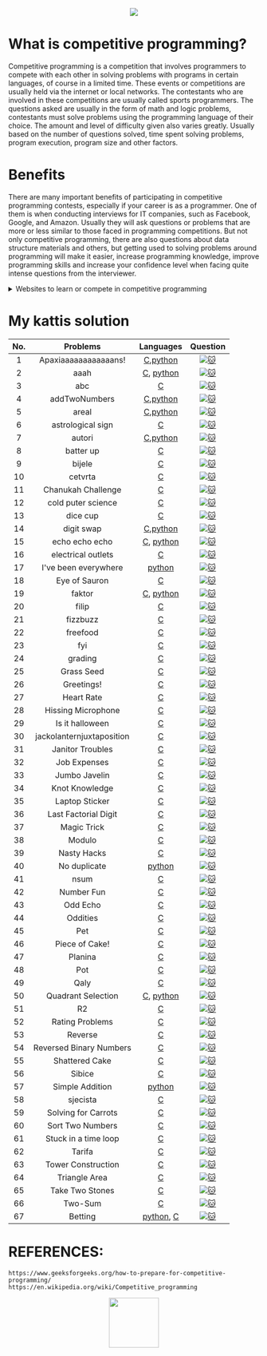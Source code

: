 <p align="center">
<img src="https://user-images.githubusercontent.com/70703371/173974273-921de05d-a19f-43d4-87ab-365d9f95525d.png">
</p>

# What is competitive programming?
Competitive programming is a competition that involves programmers to compete with each other in solving problems with programs in certain languages, of course in a limited time. These events or competitions are usually held via the internet or local networks. The contestants who are involved in these competitions are usually called sports programmers. The questions asked are usually in the form of math and logic problems, contestants must solve problems using the programming language of their choice. The amount and level of difficulty given also varies greatly. Usually based on the number of questions solved, time spent solving problems, program execution, program size and other factors.

# Benefits
There are many important benefits of participating in competitive programming contests, especially if your career is as a programmer. One of them is when conducting interviews for IT companies, such as Facebook, Google, and Amazon. Usually they will ask questions or problems that are more or less similar to those faced in programming competitions. But not only competitive programming, there are also questions about data structure materials and others, but getting used to solving problems around programming will make it easier, increase programming knowledge, improve programming skills and increase your confidence level when facing quite intense questions from the interviewer.

<details>
<summary> Websites to learn or compete in competitive programming </summary>
  
|Name|Link|
|:--:|:--:|
|Kattis|[link](https://open.kattis.com/)
|CodeChef|[link](https://www.codechef.com/)|
|AtCoder|[link](https://atcoder.jp/)|
|HackerRank|[link](https://www.hackerrank.com/)|
|Codewars|[link](https://www.codewars.com/)|
|etc.| - |

</details>

# My kattis solution
|No.|Problems|Languages|Question|
|:-:|:------:|:-------:|:------:|
|1|Apaxiaaaaaaaaaaaans!|[C](https://github.com/jon-brandy/kattis-prob-solving/blob/ec8e728ab02c702d147ae1a7304a95cf6b34ef26/Source-Code/Apaxiaaaaaaaaaaaans!.c),[python](https://github.com/jon-brandy/kattis-prob-solving/blob/ec8e728ab02c702d147ae1a7304a95cf6b34ef26/Source-Code/apaxiaaans.py)|[![:cat:](https://open.kattis.com/favicon)](https://open.kattis.com/problems/apaxiaaans)|
|2|aaah|[C](https://github.com/jon-brandy/kattis-prob-solving/blob/ec8e728ab02c702d147ae1a7304a95cf6b34ef26/Source-Code/aaah.c), [python](https://github.com/jon-brandy/kattis-prob-solving/blob/ec8e728ab02c702d147ae1a7304a95cf6b34ef26/Source-Code/aaah.py)|[![:cat:](https://open.kattis.com/favicon)](https://open.kattis.com/problems/aaah)|
|3|abc|[C](https://github.com/jon-brandy/kattis-prob-solving/blob/157098882bb45af18efca1bc13c41e1a4df1bc44/Source-Code/abc.c)|[![:cat:](https://open.kattis.com/favicon)](https://open.kattis.com/problems/abc)|
|4|addTwoNumbers|[C](https://github.com/jon-brandy/kattis-prob-solving/blob/0bf0877892143424c5851c5f743c54175b7e823f/Source-Code/add-two-numbers.c),[python](https://github.com/jon-brandy/kattis-prob-solving/blob/e99171a07b75af5a6d4349154534fcf65e1867f2/Source-Code/addtwonumbers.py)|[![:cat:](https://open.kattis.com/favicon)](https://open.kattis.com/problems/addtwonumbers)|
|5|areal|[C](https://github.com/jon-brandy/kattis-prob-solving/blob/0bf0877892143424c5851c5f743c54175b7e823f/Source-Code/areal.c),[python](https://github.com/jon-brandy/kattis-prob-solving/blob/be2bf68365b825ef13b657ac63d13fa4fee5b28d/Source-Code/areal.py)|[![:cat:](https://open.kattis.com/favicon)](https://open.kattis.com/problems/areal)|
|6|astrological sign|[C](https://github.com/jon-brandy/kattis-prob-solving/blob/3387dae0b2c58ca985c119df507effe468832f32/Source-Code/astrologicalsign.c)|[![:cat:](https://open.kattis.com/favicon)](https://open.kattis.com/problems/astrologicalsign)|
|7|autori|[C](https://github.com/jon-brandy/kattis-prob-solving/blob/3387dae0b2c58ca985c119df507effe468832f32/Source-Code/autori.c),[python](https://github.com/jon-brandy/kattis-prob-solving/blob/3387dae0b2c58ca985c119df507effe468832f32/Source-Code/autori.py)|[![:cat:](https://open.kattis.com/favicon)](https://open.kattis.com/problems/autori)|
|8|batter up|[C](https://github.com/jon-brandy/kattis-prob-solving/blob/3387dae0b2c58ca985c119df507effe468832f32/Source-Code/batter-up.c)|[![:cat:](https://open.kattis.com/favicon)](https://open.kattis.com/problems/batterup)|
|9|bijele|[C](https://github.com/jon-brandy/kattis-prob-solving/blob/3387dae0b2c58ca985c119df507effe468832f32/Source-Code/bijele.c)|[![:cat:](https://open.kattis.com/favicon)](https://open.kattis.com/problems/bijele)|
|10|cetvrta|[C](https://github.com/jon-brandy/kattis-prob-solving/blob/3387dae0b2c58ca985c119df507effe468832f32/Source-Code/cetvrta.c)|[![:cat:](https://open.kattis.com/favicon)](https://open.kattis.com/problems/cetvrta)|
|11|Chanukah Challenge|[C](https://github.com/jon-brandy/kattis-prob-solving/blob/3387dae0b2c58ca985c119df507effe468832f32/Source-Code/chanukah.c)|[![:cat:](https://open.kattis.com/favicon)](https://open.kattis.com/problems/chanukah)|
|12|cold puter science|[C](https://github.com/jon-brandy/kattis-prob-solving/blob/3387dae0b2c58ca985c119df507effe468832f32/Source-Code/cold-puter-science.c)|[![:cat:](https://open.kattis.com/favicon)](https://open.kattis.com/problems/cold)|
|13|dice cup|[C](https://github.com/jon-brandy/kattis-prob-solving/blob/3387dae0b2c58ca985c119df507effe468832f32/Source-Code/dicecup.c)|[![:cat:](https://open.kattis.com/favicon)](https://open.kattis.com/problems/dicecup)|
|14|digit swap|[C](https://github.com/jon-brandy/kattis-prob-solving/blob/3387dae0b2c58ca985c119df507effe468832f32/Source-Code/digitswap.c),[python](https://github.com/jon-brandy/kattis-prob-solving/blob/db34bfe97738febe1a7d43d55bd0931089113fe1/Source-Code/digitswap.py)|[![:cat:](https://open.kattis.com/favicon)](https://open.kattis.com/problems/digitswap)|
|15|echo echo echo|[C](https://github.com/jon-brandy/kattis-prob-solving/blob/db34bfe97738febe1a7d43d55bd0931089113fe1/Source-Code/echo-echo-echo.c), [python](https://github.com/jon-brandy/kattis-prob-solving/blob/173a832062f571053a76c0f4c571263c17440b4c/Source-Code/echoechoecho.py)|[![:cat:](https://open.kattis.com/favicon)](https://open.kattis.com/problems/echoechoecho)|
|16|electrical outlets|[C](https://github.com/jon-brandy/kattis-prob-solving/blob/eaa9808f2810ec609e61e4a37b1bdcce22c9f9c0/Source-Code/electrical-outlets.c)|[![:cat:](https://open.kattis.com/favicon)](https://open.kattis.com/problems/electricaloutlets)|
|17|I've been everywhere|[python](https://github.com/jon-brandy/kattis-prob-solving/blob/eaa9808f2810ec609e61e4a37b1bdcce22c9f9c0/Source-Code/everywhere.py)|[![:cat:](https://open.kattis.com/favicon)](https://open.kattis.com/problems/everywhere)|
|18|Eye of Sauron|[C](https://github.com/jon-brandy/kattis-prob-solving/blob/eaa9808f2810ec609e61e4a37b1bdcce22c9f9c0/Source-Code/eyeofsauron.c)|[![:cat:](https://open.kattis.com/favicon)](https://open.kattis.com/problems/eyeofsauron)|
|19|faktor|[C](https://github.com/jon-brandy/kattis-prob-solving/blob/eaa9808f2810ec609e61e4a37b1bdcce22c9f9c0/Source-Code/faktor.c), [python](https://github.com/jon-brandy/kattis-prob-solving/blob/0d43e7425f527457ea2339b5dd747db71322b8b4/Source-Code/faktor.py)|[![:cat:](https://open.kattis.com/favicon)](https://open.kattis.com/problems/faktor)|
|20|filip|[C](https://github.com/jon-brandy/kattis-prob-solving/blob/eaa9808f2810ec609e61e4a37b1bdcce22c9f9c0/Source-Code/filip.c)|[![:cat:](https://open.kattis.com/favicon)](https://open.kattis.com/problems/filip)|
|21|fizzbuzz|[C](https://github.com/jon-brandy/kattis-prob-solving/blob/eaa9808f2810ec609e61e4a37b1bdcce22c9f9c0/Source-Code/fizzbuzz.c)|[![:cat:](https://open.kattis.com/favicon)](https://open.kattis.com/problems/fizzbuzz)|
|22|freefood|[C](https://github.com/jon-brandy/kattis-prob-solving/blob/eaa9808f2810ec609e61e4a37b1bdcce22c9f9c0/Source-Code/freefood.c)|[![:cat:](https://open.kattis.com/favicon)](https://open.kattis.com/problems/freefood)|
|23|fyi|[C](https://github.com/jon-brandy/kattis-prob-solving/blob/eaa9808f2810ec609e61e4a37b1bdcce22c9f9c0/Source-Code/fyi.c)|[![:cat:](https://open.kattis.com/favicon)](https://open.kattis.com/problems/fyi)|
|24|grading|[C](https://github.com/jon-brandy/kattis-prob-solving/blob/eaa9808f2810ec609e61e4a37b1bdcce22c9f9c0/Source-Code/grading.c)|[![:cat:](https://open.kattis.com/favicon)](https://open.kattis.com/problems/grading)|
|25|Grass Seed|[C](https://github.com/jon-brandy/kattis-prob-solving/blob/eaa9808f2810ec609e61e4a37b1bdcce22c9f9c0/Source-Code/grassseed.c)|[![:cat:](https://open.kattis.com/favicon)](https://open.kattis.com/problems/grassseed)|
|26|Greetings!|[C](https://github.com/jon-brandy/kattis-prob-solving/blob/eaa9808f2810ec609e61e4a37b1bdcce22c9f9c0/Source-Code/greetings2.c)|[![:cat:](https://open.kattis.com/favicon)](https://open.kattis.com/problems/greetings2)|
|27|Heart Rate|[C](https://github.com/jon-brandy/kattis-prob-solving/blob/eaa9808f2810ec609e61e4a37b1bdcce22c9f9c0/Source-Code/heartrate.c)|[![:cat:](https://open.kattis.com/favicon)](https://open.kattis.com/problems/heartrate)|
|28|Hissing Microphone|[C](https://github.com/jon-brandy/kattis-prob-solving/blob/16e6d1efc31af0cbc1a0f2ef5d41b4573bfa55bc/Source-Code/hissingmicrophone.c)|[![:cat:](https://open.kattis.com/favicon)](https://open.kattis.com/problems/hissingmicrophone)|
|29|Is it halloween|[C](https://github.com/jon-brandy/kattis-prob-solving/blob/6b33579cbd0d447bb130bc960f72618801899a74/Source-Code/isithalloween.c)|[![:cat:](https://open.kattis.com/favicon)](https://open.kattis.com/problems/isithalloween)|
|30|jackolanternjuxtaposition|[C](https://github.com/jon-brandy/kattis-prob-solving/blob/6b33579cbd0d447bb130bc960f72618801899a74/Source-Code/jackolanternjuxtaposition.c)|[![:cat:](https://open.kattis.com/favicon)](https://open.kattis.com/problems/jackolanternjuxtaposition)|
|31|Janitor Troubles|[C](https://github.com/jon-brandy/kattis-prob-solving/blob/6b33579cbd0d447bb130bc960f72618801899a74/Source-Code/janitortroubles.c)|[![:cat:](https://open.kattis.com/favicon)](https://open.kattis.com/problems/janitortroubles)|
|32|Job Expenses|[C](https://github.com/jon-brandy/kattis-prob-solving/blob/6b33579cbd0d447bb130bc960f72618801899a74/Source-Code/jobexpenses.c)|[![:cat:](https://open.kattis.com/favicon)](https://open.kattis.com/problems/jobexpenses)|
|33|Jumbo Javelin|[C](https://github.com/jon-brandy/kattis-prob-solving/blob/6b33579cbd0d447bb130bc960f72618801899a74/Source-Code/jumbojavelin.c)|[![:cat:](https://open.kattis.com/favicon)](https://open.kattis.com/problems/jumbojavelin)|
|34|Knot Knowledge|[C](https://github.com/jon-brandy/kattis-prob-solving/blob/6b33579cbd0d447bb130bc960f72618801899a74/Source-Code/knotknowledge.c)|[![:cat:](https://open.kattis.com/favicon)](https://open.kattis.com/problems/knotknowledge)|
|35|Laptop Sticker|[C](https://github.com/jon-brandy/kattis-prob-solving/blob/6b33579cbd0d447bb130bc960f72618801899a74/Source-Code/laptopsticker.c)|[![:cat:](https://open.kattis.com/favicon)](https://open.kattis.com/problems/laptopsticker)|
|36|Last Factorial Digit|[C](https://github.com/jon-brandy/kattis-prob-solving/blob/6b33579cbd0d447bb130bc960f72618801899a74/Source-Code/lastfactorialdigit.c)|[![:cat:](https://open.kattis.com/favicon)](https://open.kattis.com/problems/lastfactorialdigit)|
|37|Magic Trick|[C](https://github.com/jon-brandy/kattis-prob-solving/blob/6b33579cbd0d447bb130bc960f72618801899a74/Source-Code/magictrick.c)|[![:cat:](https://open.kattis.com/favicon)](https://open.kattis.com/problems/magictrick)|
|38|Modulo|[C](https://github.com/jon-brandy/kattis-prob-solving/blob/6b33579cbd0d447bb130bc960f72618801899a74/Source-Code/modulo.c)|[![:cat:](https://open.kattis.com/favicon)](https://open.kattis.com/problems/modulo)|
|39|Nasty Hacks|[C](https://github.com/jon-brandy/kattis-prob-solving/blob/6b33579cbd0d447bb130bc960f72618801899a74/Source-Code/nastyhacks.c)|[![:cat:](https://open.kattis.com/favicon)](https://open.kattis.com/problems/nastyhacks)|
|40|No duplicate|[python](https://github.com/jon-brandy/kattis-prob-solving/blob/6b33579cbd0d447bb130bc960f72618801899a74/Source-Code/nodup.py)|[![:cat:](https://open.kattis.com/favicon)](https://open.kattis.com/problems/nodup)|
|41|nsum|[C](https://github.com/jon-brandy/kattis-prob-solving/blob/6b33579cbd0d447bb130bc960f72618801899a74/Source-Code/nsum.c)|[![:cat:](https://open.kattis.com/favicon)](https://open.kattis.com/problems/nsum)|
|42|Number Fun|[C](https://github.com/jon-brandy/kattis-prob-solving/blob/6b33579cbd0d447bb130bc960f72618801899a74/Source-Code/numberfun.c)|[![:cat:](https://open.kattis.com/favicon)](https://open.kattis.com/problems/numberfun)|
|43|Odd Echo|[C](https://github.com/jon-brandy/kattis-prob-solving/blob/6b33579cbd0d447bb130bc960f72618801899a74/Source-Code/oddecho.c)|[![:cat:](https://open.kattis.com/favicon)](https://open.kattis.com/problems/oddecho)|
|44|Oddities|[C](https://github.com/jon-brandy/kattis-prob-solving/blob/6b33579cbd0d447bb130bc960f72618801899a74/Source-Code/oddities.c)|[![:cat:](https://open.kattis.com/favicon)](https://open.kattis.com/problems/oddities)|
|45|Pet|[C](https://github.com/jon-brandy/kattis-prob-solving/blob/6b33579cbd0d447bb130bc960f72618801899a74/Source-Code/pet.c)|[![:cat:](https://open.kattis.com/favicon)](https://open.kattis.com/problems/pet)|
|46|Piece of Cake!|[C](https://github.com/jon-brandy/kattis-prob-solving/blob/6b33579cbd0d447bb130bc960f72618801899a74/Source-Code/pieceofcake2.c)|[![:cat:](https://open.kattis.com/favicon)](https://open.kattis.com/problems/pieceofcake2)|
|47|Planina|[C](https://github.com/jon-brandy/kattis-prob-solving/blob/6b33579cbd0d447bb130bc960f72618801899a74/Source-Code/planina.c)|[![:cat:](https://open.kattis.com/favicon)](https://open.kattis.com/problems/planina)|
|48|Pot|[C](https://github.com/jon-brandy/kattis-prob-solving/blob/6b33579cbd0d447bb130bc960f72618801899a74/Source-Code/pot.c)|[![:cat:](https://open.kattis.com/favicon)](https://open.kattis.com/problems/pot)|
|49|Qaly|[C](https://github.com/jon-brandy/kattis-prob-solving/blob/6b33579cbd0d447bb130bc960f72618801899a74/Source-Code/qaly.c)|[![:cat:](https://open.kattis.com/favicon)](https://open.kattis.com/problems/qaly)|
|50|Quadrant Selection|[C](https://github.com/jon-brandy/kattis-prob-solving/blob/6b33579cbd0d447bb130bc960f72618801899a74/Source-Code/quadrant.c), [python](https://github.com/jon-brandy/kattis-prob-solving/blob/34c24c54f240dbcbf4e1a37cf47b791fca6c2b6d/Source-Code/quadrant.py)|[![:cat:](https://open.kattis.com/favicon)](https://open.kattis.com/problems/quadrant)|
|51|R2|[C](https://github.com/jon-brandy/kattis-prob-solving/blob/6b33579cbd0d447bb130bc960f72618801899a74/Source-Code/r2.c)|[![:cat:](https://open.kattis.com/favicon)](https://open.kattis.com/problems/r2)|
|52|Rating Problems|[C](https://github.com/jon-brandy/kattis-prob-solving/blob/6b33579cbd0d447bb130bc960f72618801899a74/Source-Code/ratingproblems.c)|[![:cat:](https://open.kattis.com/favicon)](https://open.kattis.com/problems/ratingproblems)|
|53|Reverse|[C](https://github.com/jon-brandy/kattis-prob-solving/blob/6b33579cbd0d447bb130bc960f72618801899a74/Source-Code/reverse.c)|[![:cat:](https://open.kattis.com/favicon)](https://open.kattis.com/problems/ofugsnuidhttps://open.kattis.com/problems/ofugsnuid)|
|54|Reversed Binary Numbers|[C](https://github.com/jon-brandy/kattis-prob-solving/blob/6b33579cbd0d447bb130bc960f72618801899a74/Source-Code/reversebinary.c)|[![:cat:](https://open.kattis.com/favicon)](https://open.kattis.com/problems/reversebinary)|
|55|Shattered Cake|[C](https://github.com/jon-brandy/kattis-prob-solving/blob/6b33579cbd0d447bb130bc960f72618801899a74/Source-Code/shatteredcake.c)|[![:cat:](https://open.kattis.com/favicon)](https://open.kattis.com/problems/shatteredcake)|
|56|Sibice|[C](https://github.com/jon-brandy/kattis-prob-solving/blob/6b33579cbd0d447bb130bc960f72618801899a74/Source-Code/sibice.c)|[![:cat:](https://open.kattis.com/favicon)](https://open.kattis.com/problems/sibice)|
|57|Simple Addition|[python](https://github.com/jon-brandy/kattis-prob-solving/blob/6b33579cbd0d447bb130bc960f72618801899a74/Source-Code/simpleaddition.py)|[![:cat:](https://open.kattis.com/favicon)](https://open.kattis.com/problems/simpleaddition)|
|58|sjecista|[C](https://github.com/jon-brandy/kattis-prob-solving/blob/6b33579cbd0d447bb130bc960f72618801899a74/Source-Code/sjecista.c)|[![:cat:](https://open.kattis.com/favicon)](https://open.kattis.com/problems/sjecista)|
|59|Solving for Carrots|[C](https://github.com/jon-brandy/kattis-prob-solving/blob/6b33579cbd0d447bb130bc960f72618801899a74/Source-Code/solving-for-carrots.c)|[![:cat:](https://open.kattis.com/favicon)](https://open.kattis.com/problems/carrots)|
|60|Sort Two Numbers|[C](https://github.com/jon-brandy/kattis-prob-solving/blob/6b33579cbd0d447bb130bc960f72618801899a74/Source-Code/sorttwonumbers.c)|[![:cat:](https://open.kattis.com/favicon)](https://open.kattis.com/problems/sorttwonumbers)|
|61|Stuck in a time loop|[C](https://github.com/jon-brandy/kattis-prob-solving/blob/6b33579cbd0d447bb130bc960f72618801899a74/Source-Code/stuck-in-a-time-loop.c)|[![:cat:](https://open.kattis.com/favicon)](https://open.kattis.com/problems/timeloop)|
|62|Tarifa|[C](https://github.com/jon-brandy/kattis-prob-solving/blob/6b33579cbd0d447bb130bc960f72618801899a74/Source-Code/tarifa.c)|[![:cat:](https://open.kattis.com/favicon)](https://open.kattis.com/problems/tarifa)|
|63|Tower Construction|[C](https://github.com/jon-brandy/kattis-prob-solving/blob/6b33579cbd0d447bb130bc960f72618801899a74/Source-Code/tornbygge.c)|[![:cat:](https://open.kattis.com/favicon)](https://open.kattis.com/problems/tornbygge)|
|64|Triangle Area|[C](https://github.com/jon-brandy/kattis-prob-solving/blob/6b33579cbd0d447bb130bc960f72618801899a74/Source-Code/triarea.c)|[![:cat:](https://open.kattis.com/favicon)](https://open.kattis.com/problems/triarea)|
|65|Take Two Stones|[C](https://github.com/jon-brandy/kattis-prob-solving/blob/6b33579cbd0d447bb130bc960f72618801899a74/Source-Code/twostones.c)|[![:cat:](https://open.kattis.com/favicon)](https://open.kattis.com/problems/twostones)|
|66|Two-Sum|[C](https://github.com/jon-brandy/kattis-prob-solving/blob/6b33579cbd0d447bb130bc960f72618801899a74/Source-Code/twosum.c)|[![:cat:](https://open.kattis.com/favicon)](https://open.kattis.com/problems/twosum)|
|67|Betting|[python](https://github.com/jon-brandy/kattis-prob-solving/blob/6b33579cbd0d447bb130bc960f72618801899a74/Source-Code/betting.py), [C](https://github.com/jon-brandy/kattis-prob-solving/blob/6b33579cbd0d447bb130bc960f72618801899a74/Source-Code/betting.c)|[![:cat:](https://open.kattis.com/favicon)](https://open.kattis.com/problems/betting)|

# REFERENCES:
```
https://www.geeksforgeeks.org/how-to-prepare-for-competitive-programming/
https://en.wikipedia.org/wiki/Competitive_programming
```

<p align="center">
  <img src = "https://user-images.githubusercontent.com/70703371/173341721-a30156de-2c66-42df-b08d-a36f08c7df06.png" width = "100">
</p>
